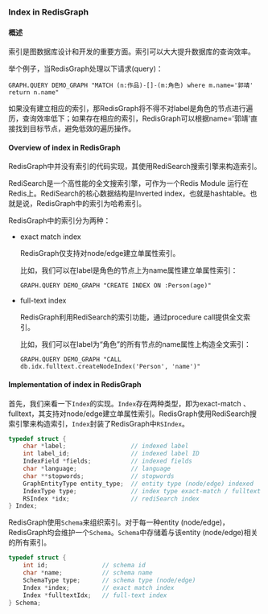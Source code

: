  ### Index in RedisGraph

#### 概述

索引是图数据库设计和开发的重要方面。索引可以大大提升数据库的查询效率。

举个例子，当RedisGraph处理以下请求(query)：

```cypher
GRAPH.QUERY DEMO_GRAPH "MATCH (n:作品)-[]-(m:角色) where m.name='郭靖' return n.name"
```

如果没有建立相应的索引，那RedisGraph将不得不对label是角色的节点进行遍历，查询效率低下；如果存在相应的索引，RedisGraph可以根据name='郭靖'直接找到目标节点，避免低效的遍历操作。

 #### Overview of index in RedisGraph

RedisGraph中并没有索引的代码实现，其使用RediSearch搜索引擎来构造索引。

RediSearch是一个高性能的全文搜索引擎，可作为一个Redis Module 运行在Redis上。RediSearch的核心数据结构是Inverted index，也就是hashtable。也就是说，RedisGraph中的索引为哈希索引。

RedisGraph中的索引分为两种：

- exact match index

  RedisGraph仅支持对node/edge建立单属性索引。

  比如，我们可以在label是角色的节点上为name属性建立单属性索引：

  ```cypher
  GRAPH.QUERY DEMO_GRAPH "CREATE INDEX ON :Person(age)"
  ```

- full-text index

  RedisGraph利用RediSearch的索引功能，通过procedure call提供全文索引。

  比如，我们可以在label为“角色”的所有节点的name属性上构造全文索引：

  ```cypher
  GRAPH.QUERY DEMO_GRAPH "CALL db.idx.fulltext.createNodeIndex('Person', 'name')"
  ```

#### Implementation of index in RedisGraph

首先，我们来看一下`Index`的实现。`Index`存在两种类型，即为exact-match 、 fulltext，其支持对node/edge建立单属性索引。RedisGraph使用RediSearch搜索引擎来构造索引，`Index`封装了RedisGraph中`RSIndex`。

```c
typedef struct {
	char *label;                  // indexed label
	int label_id;                 // indexed label ID
	IndexField *fields;           // indexed fields
	char *language;               // language
	char **stopwords;             // stopwords
	GraphEntityType entity_type;  // entity type (node/edge) indexed
	IndexType type;               // index type exact-match / fulltext
	RSIndex *idx;                 // rediSearch index
} Index;
```


RedisGraph使用`Schema`来组织索引。对于每一种entity (node/edge)，RedisGraph均会维护一个`Schema`。`Schema`中存储着与该entity (node/edge)相关的所有索引。

```c
typedef struct {
	int id;               // schema id
	char *name;           // schema name
	SchemaType type;      // schema type (node/edge)
	Index *index;         // exact match index
	Index *fulltextIdx;   // full-text index
} Schema;
```


